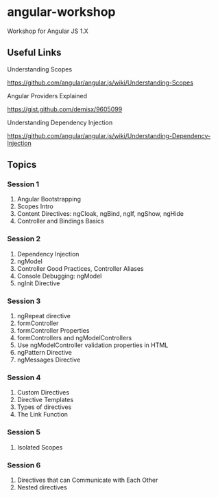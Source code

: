 # angular-workshop
Workshop for Angular JS 1.X

## Useful Links

Understanding Scopes

https://github.com/angular/angular.js/wiki/Understanding-Scopes

Angular Providers Explained

https://gist.github.com/demisx/9605099

Understanding Dependency Injection

https://github.com/angular/angular.js/wiki/Understanding-Dependency-Injection

## Topics

### Session 1
1. Angular Bootstrapping
2. Scopes Intro
3. Content Directives: ngCloak, ngBind, ngIf, ngShow, ngHide
4. Controller and Bindings Basics

### Session 2
1. Dependency Injection
1. ngModel
1. Controller Good Practices, Controller Aliases
1. Console Debugging: ngModel
1. ngInit Directive

### Session 3
1. ngRepeat directive
1. formController
1. formController Properties
1. formControllers and ngModelControllers
1. Use ngModelController validation properties in HTML
1. ngPattern Directive
1. ngMessages Directive

### Session 4
1. Custom Directives
1. Directive Templates
1. Types of directives
1. The Link Function

### Session 5
1. Isolated Scopes

### Session 6
1. Directives that can Communicate with Each Other
1. Nested directives
